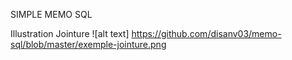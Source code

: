 SIMPLE MEMO SQL

Illustration Jointure
![alt text] https://github.com/disanv03/memo-sql/blob/master/exemple-jointure.png

